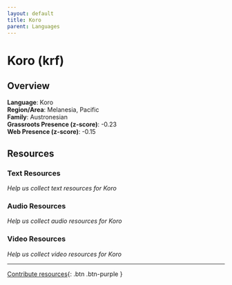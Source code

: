 ```yaml
---
layout: default
title: Koro
parent: Languages
---
```


# Koro (krf)

## Overview

**Language**: Koro  
**Region/Area**: Melanesia, Pacific  
**Family**: Austronesian  
**Grassroots Presence (z-score)**: -0.23  
**Web Presence (z-score)**: -0.15  

## Resources

### Text Resources
*Help us collect text resources for Koro*

### Audio Resources
*Help us collect audio resources for Koro*

### Video Resources
*Help us collect video resources for Koro*

---

[Contribute resources](https://forms.office.com/e/1SfLJx3u1r){: .btn .btn-purple }
